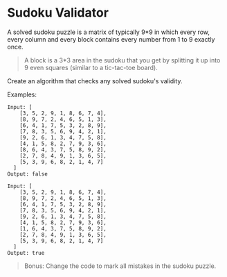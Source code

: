 # Sudoku Validator

A solved sudoku puzzle is a matrix of typically 9*9 in which every row, every column and every block contains every number from 1 to 9 exactly once.

> A block is a 3*3 area in the sudoku that you get by splitting it up into 9 even squares (similar to a tic-tac-toe board).

Create an algorithm that checks any solved sudoku's validity.

Examples:
```
Input: [
    [3, 5, 2, 9, 1, 8, 6, 7, 4],
    [8, 9, 7, 2, 4, 6, 5, 1, 3],
    [6, 4, 1, 7, 5, 3, 2, 8, 9],
    [7, 8, 3, 5, 6, 9, 4, 2, 1],
    [9, 2, 6, 1, 3, 4, 7, 5, 8],
    [4, 1, 5, 8, 2, 7, 9, 3, 6],
    [8, 6, 4, 3, 7, 5, 8, 9, 2],
    [2, 7, 8, 4, 9, 1, 3, 6, 5],
    [5, 3, 9, 6, 8, 2, 1, 4, 7]
  ]
Output: false

Input: [
    [3, 5, 2, 9, 1, 8, 6, 7, 4],
    [8, 9, 7, 2, 4, 6, 5, 1, 3],
    [6, 4, 1, 7, 5, 3, 2, 8, 9],
    [7, 8, 3, 5, 6, 9, 4, 2, 1],
    [9, 2, 6, 1, 3, 4, 7, 5, 8],
    [4, 1, 5, 8, 2, 7, 9, 3, 6],
    [1, 6, 4, 3, 7, 5, 8, 9, 2],
    [2, 7, 8, 4, 9, 1, 3, 6, 5],
    [5, 3, 9, 6, 8, 2, 1, 4, 7]
  ]
Output: true
```
> Bonus: Change the code to mark all mistakes in the sudoku puzzle.
